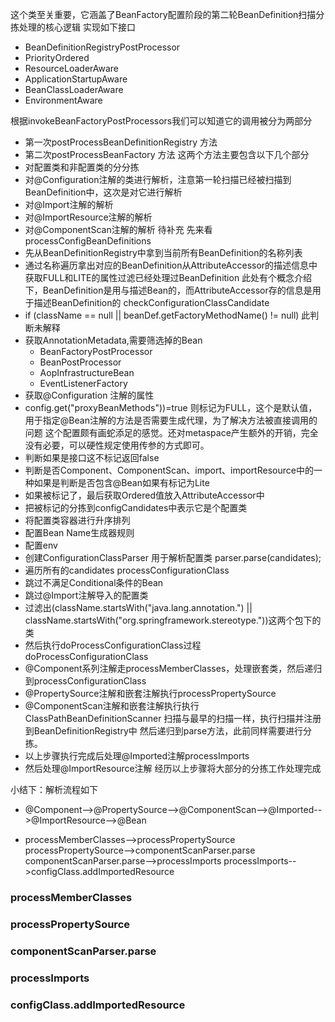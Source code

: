 这个类至关重要，它涵盖了BeanFactory配置阶段的第二轮BeanDefinition扫描分拣处理的核心逻辑
实现如下接口
+ BeanDefinitionRegistryPostProcessor 
+ PriorityOrdered                           
+ ResourceLoaderAware                 
+ ApplicationStartupAware
+ BeanClassLoaderAware
+ EnvironmentAware

根据invokeBeanFactoryPostProcessors我们可以知道它的调用被分为两部分
+ 第一次postProcessBeanDefinitionRegistry 方法
+ 第二次postProcessBeanFactory 方法
这两个方法主要包含以下几个部分
+ 对配置类和非配置类的分分拣
+ 对@Configuration注解的类进行解析，注意第一轮扫描已经被扫描到BeanDefinition中，这次是对它进行解析
+ 对@Import注解的解析
+ 对@ImportResource注解的解析
+ 对@ComponentScan注解的解析
待补充
先来看processConfigBeanDefinitions
+ 先从BeanDefinitionRegistry中拿到当前所有BeanDefinition的名称列表
+ 通过名称遍历拿出对应的BeanDefinition从AttributeAccessor的描述信息中获取FULL和LITE的属性过滤已经处理过BeanDefinition
此处有个概念介绍下，BeanDefinition是用与描述Bean的，而AttributeAccessor存的信息是用于描述BeanDefinition的
checkConfigurationClassCandidate
+ if (className == null || beanDef.getFactoryMethodName() != null)  此判断未解释
+ 获取AnnotationMetadata,需要筛选掉的Bean
    + BeanFactoryPostProcessor
    + BeanPostProcessor
    + AopInfrastructureBean
    + EventListenerFactory
+ 获取@Configuration 注解的属性
+ config.get("proxyBeanMethods"))=true 则标记为FULL，这个是默认值，用于指定@Bean注解的方法是否需要生成代理，为了解决方法被直接调用的问题
这个配置颇有画蛇添足的感觉。还对metaspace产生额外的开销，完全没有必要，可以硬性规定使用传参的方式即可。
+ 判断如果是接口这不标记返回false
+ 判断是否Component、ComponentScan、import、importResource中的一种如果是判断是否包含@Bean如果有标记为Lite
+ 如果被标记了，最后获取Ordered值放入AttributeAccessor中
+ 把被标记的分拣到configCandidates中表示它是个配置类
+ 将配置类容器进行升序排列
+ 配置Bean Name生成器规则
+ 配置env
+ 创建ConfigurationClassParser 用于解析配置类
parser.parse(candidates);
+ 遍历所有的candidates
processConfigurationClass
+ 跳过不满足Conditional条件的Bean
+ 跳过@Import注解导入的配置类
+ 过滤出(className.startsWith("java.lang.annotation.") || className.startsWith("org.springframework.stereotype."))这两个包下的类
+ 然后执行doProcessConfigurationClass过程
doProcessConfigurationClass
+ @Component系列注解走processMemberClasses，处理嵌套类，然后递归到processConfigurationClass
+ @PropertySource注解和嵌套注解执行processPropertySource
+ @ComponentScan注解和嵌套注解执行执行ClassPathBeanDefinitionScanner 扫描与最早的扫描一样，执行扫描并注册到BeanDefinitionRegistry中
然后递归到parse方法，此前同样需要进行分拣。
+ 以上步骤执行完成后处理@Imported注解processImports
+ 然后处理@ImportResource注解
经历以上步骤将大部分的分拣工作处理完成

小结下：解析流程如下
+ @Component-->@PropertySource-->@ComponentScan-->@Imported-->@ImportResource-->@Bean

+ processMemberClasses-->processPropertySource
processPropertySource-->componentScanParser.parse
componentScanParser.parse-->processImports
processImports-->configClass.addImportedResource

### processMemberClasses

### processPropertySource

### componentScanParser.parse

### processImports

### configClass.addImportedResource






